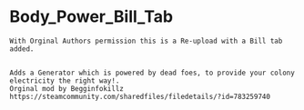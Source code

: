 # Body_Power_Bill_Tab

    With Orginal Authors permission this is a Re-upload with a Bill tab added.


	Adds a Generator which is powered by dead foes, to provide your colony electricity the right way!.
	Orginal mod by Begginfokillz https://steamcommunity.com/sharedfiles/filedetails/?id=783259740
